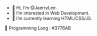 - 👋 Hi, I’m @JaerryLee.
- 👀 I’m interested in Web Development.
- 🌱 I’m currently learning HTML/CSS/JS.

<!---
JaerryLee/JaerryLee is a ✨ special ✨ repository because its `README.md` (this file) appears on your GitHub profile.
You can click the Preview link to take a look at your changes.
- 💞️ I’m looking to collaborate on ...
- 📫 How to reach me ...

--->

📌 Programming Lang : #3776AB
